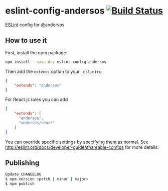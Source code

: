 # eslint-config-andersos [![Build Status](https://travis-ci.org/Andersos/eslint-config-andersos.svg)](https://travis-ci.org/Andersos/eslint-config-andersos)

[ESLint](http://eslint.org/) config for @andersos

## How to use it

First, install the npm package:

```bash
npm install --save-dev eslint-config-andersos
```

Then add the `extends` option to your `.eslintrc`:

```json
{
    "extends": "andersos"
}
```

For React.js rules you can add
```json
{
    "extends": [
      "andersos",
      "andersos/react"
    ]
}
```

You can override specific settings by specifying them as normal. See <http://eslint.org/docs/developer-guide/shareable-configs> for more details.

## Publishing

```bash
Update CHANGELOG
$ npm version <patch | minor | major>
$ npm publish
```
